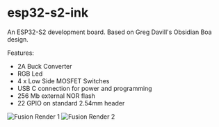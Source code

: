 # esp32-s2-ink

An ESP32-S2 development board. Based on Greg Davill's Obsidian Boa design.

Features:
  - 2A Buck Converter
  - RGB Led
  - 4 x Low Side MOSFET Switches
  - USB C connection for power and programming
  - 256 Mb external NOR flash
  - 22 GPIO on standard 2.54mm header
  
![Fusion Render 1](https://github.com/ketszim97/ESP32_S2_INK/blob/main/Renders/Fusion_Render_9.png?raw=true)
![Fusion Render 2](https://github.com/ketszim97/ESP32_S2_INK/blob/main/Renders/Fusion_Render_8.png?raw=true)

